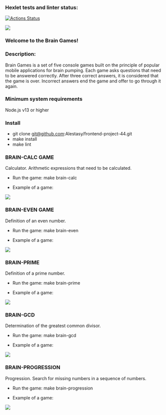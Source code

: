 ### Hexlet tests and linter status:
[![Actions Status](https://github.com/Alestasy/frontend-project-44/workflows/hexlet-check/badge.svg)](https://github.com/Alestasy/frontend-project-44/actions)

<a href="https://codeclimate.com/github/Alestasy/frontend-project-44/maintainability"><img src="https://api.codeclimate.com/v1/badges/3ca3cc6673c8a2ed3bb8/maintainability" /></a>

### Welcome to the Brain Games!

### Description: 

Brain Games is a set of five console games built on the principle of popular mobile applications for brain pumping. Each game asks questions that need to be answered correctly. After three correct answers, it is considered that the game is over. Incorrect answers end the game and offer to go through it again.

### Minimum system requirements

Node.js v13 or higher

### Install
- git clone git@github.com:Alestasy/frontend-project-44.git
- make install 
- make lint 

### BRAIN-CALC GAME

Calculator. Arithmetic expressions that need to be calculated.

- Run the game: make brain-calc

- Example of a game:

<a href="https://asciinema.org/a/11tpT7hsbRaML6AZMHQjUAEzr" target="_blank"><img src="https://asciinema.org/a/11tpT7hsbRaML6AZMHQjUAEzr.svg" /></a>

### BRAIN-EVEN GAME

Definition of an even number.

- Run the game: make brain-even

- Example of a game:

<a href="https://asciinema.org/a/Bgb5T4aF1ouinv0za8YbJ9E0I" target="_blank"><img src="https://asciinema.org/a/Bgb5T4aF1ouinv0za8YbJ9E0I.svg" /></a>

### BRAIN-PRIME

Definition of a prime number.

- Run the game: make brain-prime

- Example of a game:

<a href="https://asciinema.org/a/0f6zJ48M4dyIwJdvZgopicjxi" target="_blank"><img src="https://asciinema.org/a/0f6zJ48M4dyIwJdvZgopicjxi.svg" /></a>

### BRAIN-GCD

Determination of the greatest common divisor.

- Run the game: make brain-gcd

- Example of a game:

<a href="https://asciinema.org/a/XVCBozxybz6P3FoGP2tZGL9bn" target="_blank"><img src="https://asciinema.org/a/XVCBozxybz6P3FoGP2tZGL9bn.svg" /></a>

### BRAIN-PROGRESSION

Progression. Search for missing numbers in a sequence of numbers.

- Run the game: make brain-progression

- Example of a game:

<a href="https://asciinema.org/a/Ueyh3jmtprZFd2dokiuvuQMwb" target="_blank"><img src="https://asciinema.org/a/Ueyh3jmtprZFd2dokiuvuQMwb.svg" /></a>
